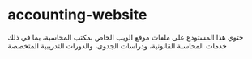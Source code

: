 # accounting-website
حتوي هذا المستودع على ملفات موقع الويب الخاص بمكتب المحاسبة، بما في ذلك خدمات المحاسبة القانونية، ودراسات الجدوى، والدورات التدريبية المتخصصة
